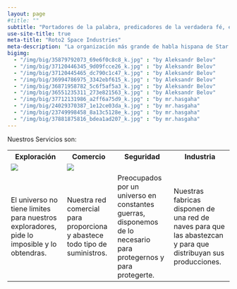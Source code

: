 ```yaml
---
layout: page
#title: ""
subtitle: "Portadores de la palabra, predicadores de la verdadera fé, en Roto2 creemos y por el luchamos"
use-site-title: true
meta-title: "Roto2 Space Industries"
meta-description: "La organización más grande de habla hispana de Star Citizen" 
bigimg:
  - "/img/big/35879792073_69e6f0c8c8_k.jpg" : "by Aleksandr Belov"
  - "/img/big/37120446345_9d09fcce26_k.jpg" : "by Aleksandr Belov"
  - "/img/big/37120445465_dc790c1c47_k.jpg" : "by Aleksandr Belov"
  - "/img/big/36994786975_3342ebf615_k.jpg" : "by Aleksandr Belov"
  - "/img/big/36871958782_5c6f5af5a3_k.jpg" : "by Aleksandr Belov"
  - "/img/big/36551235311_273e821563_k.jpg" : "by Aleksandr Belov"
  - "/img/big/37712131986_a2ff6a75d9_k.jpg" : "by mr.hasgaha"
  - "/img/big/24029370387_1e12ce03da_k.jpg" : "by mr.hasgaha"
  - "/img/big/23749998458_8a13c5128e_k.jpg" : "by mr.hasgaha"
  - "/img/big/37881875816_bdea1ad207_k.jpg" : "by mr.hasgaha"
---
```


Nuestros Servicios son:
<table style="width:100%">
  <tr>
    <th>Exploración</th>
    <th>Comercio</th> 
    <th>Seguridad</th>
    <th>Industria</th>
  </tr>
  <tr>
    <td><img src="/img/exploracion.jpg></td>
    <td><img src="/img/comercio.jpg></td> 
    <td><img src="/img/combate.jpg></td>
    <td><img src="/img/industria.jpg></td>
  </tr>
  <tr>
    <td>El universo no tiene limites para nuestros exploradores, pide lo imposible y lo obtendras.</td>
    <td>Nuestra red comercial para proporciona y abastece todo tipo de suministros.</td> 
    <td>Preocupados por un universo en constantes guerras, disponemos de lo necesario para protegernos y para protegerte.</td>
    <td>Nuestras fabricas disponen de una red de naves para que las abastezcan y para que distribuyan sus producciones.</td>
  </tr>
</table>
